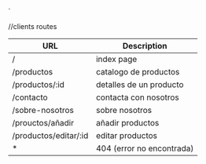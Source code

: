`

//clients routes

|      URL          |     Description          |
|-------------------|--------------------------|
|/                  | index page               |
|/productos         |catalogo de productos     |
|/productos/:id     |detalles de un producto   |
|/contacto          | contacta con nosotros    |
|/sobre-nosotros    |sobre nosotros            |
|/prouctos/añadir   |añadir productos          |
|/productos/editar/:id|editar productos        |
|*                  | 404 (error no encontrada)|